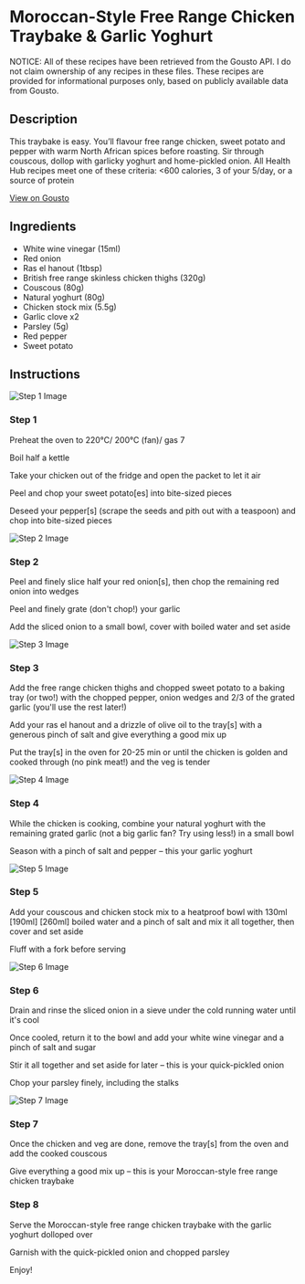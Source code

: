 # Moroccan-Style Free Range Chicken Traybake & Garlic Yoghurt

NOTICE: All of these recipes have been retrieved from the Gousto API. I do not claim ownership of any recipes in these files. These recipes are provided for informational purposes only, based on publicly available data from Gousto.

## Description

This traybake is easy. You’ll flavour free range chicken, sweet potato and pepper with warm North African spices before roasting. Sir through couscous, dollop with garlicky yoghurt and home-pickled onion. All Health Hub recipes meet one of these criteria: <600 calories, 3 of your 5/day, or a source of protein

[View on Gousto](https://www.gousto.co.uk/recipes/cookbook/moroccan-style-free-range-chicken-traybake-garlic-yoghurt)

## Ingredients

- White wine vinegar (15ml)
- Red onion
- Ras el hanout (1tbsp)
- British free range skinless chicken thighs (320g)
- Couscous (80g)
- Natural yoghurt (80g)
- Chicken stock mix (5.5g)
- Garlic clove x2
- Parsley (5g)
- Red pepper
- Sweet potato

## Instructions

![Step 1 Image](https://production-media.gousto.co.uk/cms/recipe-step-image/Step-1-1702392765484-x200.jpg)

### Step 1

Preheat the oven to 220°C/ 200°C (fan)/ gas 7

Boil half a kettle

Take your chicken out of the fridge and open the packet to let it air

Peel and chop your sweet potato[es] into bite-sized pieces

Deseed your pepper[s] (scrape the seeds and pith out with a teaspoon) and chop into bite-sized pieces

![Step 2 Image](https://production-media.gousto.co.uk/cms/recipe-step-image/Step-2-1702392771192-x200.jpg)

### Step 2

Peel and finely slice half your red onion[s], then chop the remaining red onion into wedges

Peel and finely grate (don't chop!) your garlic

Add the sliced onion to a small bowl, cover with boiled water and set aside

![Step 3 Image](https://production-media.gousto.co.uk/cms/recipe-step-image/Step-3-1702392779292-x200.jpg)

### Step 3

Add the free range chicken thighs and chopped sweet potato to a baking tray (or two!) with the chopped pepper, onion wedges and 2/3 of the grated garlic (you'll use the rest later!)

Add your ras el hanout and a drizzle of olive oil to the tray[s] with a generous pinch of salt and give everything a good mix up

Put the tray[s] in the oven for 20-25 min or until the chicken is golden and cooked through (no pink meat!) and the veg is tender

![Step 4 Image](https://production-media.gousto.co.uk/cms/recipe-step-image/Step-4-1702392787218-x200.jpg)

### Step 4

While the chicken is cooking, combine your natural yoghurt with the remaining grated garlic (not a big garlic fan? Try using less!) in a small bowl

Season with a pinch of salt and pepper – this your garlic yoghurt

![Step 5 Image](https://production-media.gousto.co.uk/cms/recipe-step-image/Step-5-1702392794765-x200.jpg)

### Step 5

Add your couscous and chicken stock mix to a heatproof bowl with 130ml <span class="text-purple">[190ml]</span><span class="text-danger"> [260ml] </span>boiled water and a pinch of salt and mix it all together, then cover and set aside

Fluff with a fork before serving

![Step 6 Image](https://production-media.gousto.co.uk/cms/recipe-step-image/Step-6-1702392809844-x200.jpg)

### Step 6

Drain and rinse the sliced onion in a sieve under the cold running water until it's cool

Once cooled, return it to the bowl and add your white wine vinegar and a pinch of salt and sugar

Stir it all together and set aside for later – this is your quick-pickled onion

Chop your parsley finely, including the stalks

![Step 7 Image](https://production-media.gousto.co.uk/cms/recipe-step-image/Step-7-1702392820438-x200.jpg)

### Step 7

Once the chicken and veg are done, remove the tray[s] from the oven and add the cooked couscous

Give everything a good mix up – this is your Moroccan-style free range chicken traybake

### Step 8

Serve the Moroccan-style free range chicken traybake with the garlic yoghurt dolloped over

Garnish with the quick-pickled onion and chopped parsley

Enjoy!

